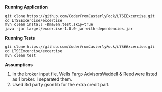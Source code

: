 
**Running Application**
```
git clone https://github.com/CoderFromCasterlyRock/LTSEExcercise.git
cd LTSEExcercise/excercise
mvn clean install -Dmaven.test.skip=true
java -jar target/excercise-1.0.0-jar-with-dependencies.jar
```

**Running Tests**
```
git clone https://github.com/CoderFromCasterlyRock/LTSEExcercise.git
cd LTSEExcercise/excercise 
mvn clean test
```


**Assumptions**
1. In the broker input file, Wells Fargo AdvisorsWaddell & Reed were listed as 1 broker. I separated them.
2. Used 3rd party gson lib for the extra credit part.
